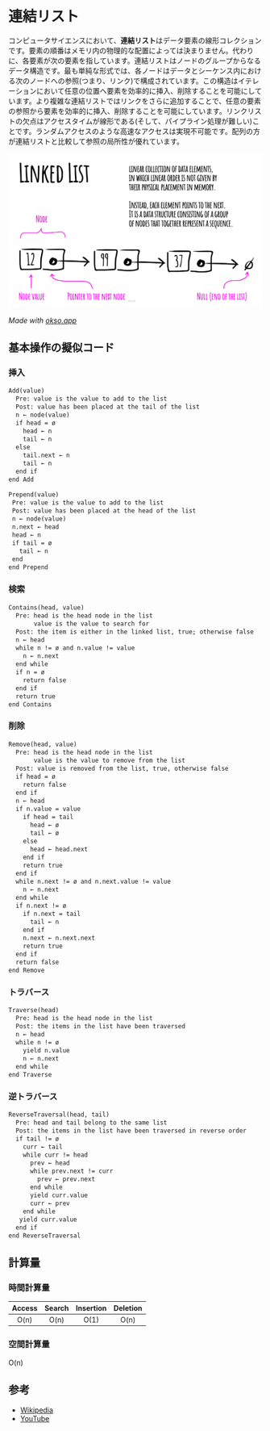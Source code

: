 # 連結リスト

コンピュータサイエンスにおいて、**連結リスト**はデータ要素の線形コレクションです。要素の順番はメモリ内の物理的な配置によっては決まりません。代わりに、各要素が次の要素を指しています。連結リストはノードのグループからなるデータ構造です。最も単純な形式では、各ノードはデータとシーケンス内における次のノードへの参照(つまり、リンク)で構成されています。この構造はイテレーションにおいて任意の位置へ要素を効率的に挿入、削除することを可能にしています。より複雑な連結リストではリンクをさらに追加することで、任意の要素の参照から要素を効率的に挿入、削除することを可能にしています。リンクリストの欠点はアクセスタイムが線形である(そして、パイプライン処理が難しい)ことです。ランダムアクセスのような高速なアクセスは実現不可能です。配列の方が連結リストと比較して参照の局所性が優れています。

![Linked List](./images/linked-list.jpeg)

*Made with [okso.app](https://okso.app)*

## 基本操作の擬似コード

### 挿入

```text
Add(value)
  Pre: value is the value to add to the list
  Post: value has been placed at the tail of the list
  n ← node(value)
  if head = ø
    head ← n
    tail ← n
  else
    tail.next ← n
    tail ← n
  end if
end Add
```

```text
Prepend(value)
 Pre: value is the value to add to the list
 Post: value has been placed at the head of the list
 n ← node(value)
 n.next ← head
 head ← n
 if tail = ø
   tail ← n
 end
end Prepend
```

### 検索

```text
Contains(head, value)
  Pre: head is the head node in the list
       value is the value to search for
  Post: the item is either in the linked list, true; otherwise false
  n ← head
  while n != ø and n.value != value
    n ← n.next
  end while
  if n = ø
    return false
  end if
  return true
end Contains
```

### 削除

```text
Remove(head, value)
  Pre: head is the head node in the list
       value is the value to remove from the list
  Post: value is removed from the list, true, otherwise false
  if head = ø
    return false
  end if
  n ← head
  if n.value = value
    if head = tail
      head ← ø
      tail ← ø
    else
      head ← head.next
    end if
    return true
  end if
  while n.next != ø and n.next.value != value
    n ← n.next
  end while
  if n.next != ø
    if n.next = tail
      tail ← n
    end if
    n.next ← n.next.next
    return true
  end if
  return false
end Remove
```

### トラバース

```text
Traverse(head)
  Pre: head is the head node in the list
  Post: the items in the list have been traversed
  n ← head
  while n != ø
    yield n.value
    n ← n.next
  end while
end Traverse
```

### 逆トラバース

```text
ReverseTraversal(head, tail)
  Pre: head and tail belong to the same list
  Post: the items in the list have been traversed in reverse order
  if tail != ø
    curr ← tail
    while curr != head
      prev ← head
      while prev.next != curr
        prev ← prev.next
      end while
      yield curr.value
      curr ← prev
    end while
   yield curr.value
  end if
end ReverseTraversal
```

## 計算量

### 時間計算量

| Access    | Search    | Insertion | Deletion  |
| :-------: | :-------: | :-------: | :-------: |
| O(n)      | O(n)      | O(1)      | O(n)      |

### 空間計算量

O(n)

## 参考

- [Wikipedia](https://en.wikipedia.org/wiki/Linked_list)
- [YouTube](https://www.youtube.com/watch?v=njTh_OwMljA&index=2&t=1s&list=PLLXdhg_r2hKA7DPDsunoDZ-Z769jWn4R8)
